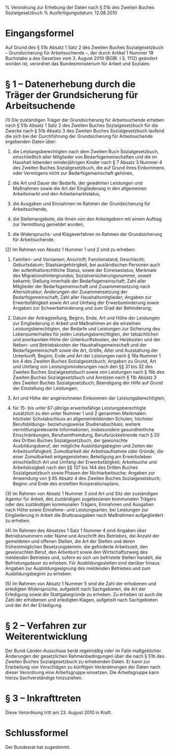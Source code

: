 % Verordnung zur Erhebung der Daten nach § 51b des Zweiten Buches Sozialgesetzbuch
% Ausfertigungsdatum: 12.08.2010
 
# Eingangsformel

Auf Grund des § 51b Absatz 1 Satz 2 des Zweiten Buches Sozialgesetzbuch – Grundsicherung für Arbeitsuchende –, der durch Artikel 1 Nummer 19 Buchstabe a des Gesetzes vom 3. August 2010 (BGBl. I S. 1112) geändert worden ist, verordnet das Bundesministerium für Arbeit und Soziales:

# § 1 – Datenerhebung durch die Träger der Grundsicherung für Arbeitsuchende

(1) Die zuständigen Träger der Grundsicherung für Arbeitsuchende erheben nach § 51b Absatz 1 Satz 2 des Zweiten Buches Sozialgesetzbuch für die Zwecke nach § 51b Absatz 3 des Zweiten Buches Sozialgesetzbuch laufend die sich bei der Durchführung der Grundsicherung für Arbeitsuchende ergebenden Daten über:

1. die Leistungsberechtigten nach dem Zweiten Buch Sozialgesetzbuch, einschließlich aller Mitglieder von Bedarfsgemeinschaften und die im Haushalt lebenden minderjährigen Kinder nach § 7 Absatz 3 Nummer 4 des Zweiten Buches Sozialgesetzbuch, die auf Grund ihres Einkommens oder Vermögens nicht zur Bedarfsgemeinschaft gehören,

2. die Art und Dauer der Bedarfe, der gewährten Leistungen und Maßnahmen sowie die Art der Eingliederung in den allgemeinen Arbeitsmarkt und den Arbeitsmarktstatus,

3. die Ausgaben und Einnahmen im Rahmen der Grundsicherung für Arbeitsuchende,

4. die Stellenangebote, die ihnen von den Arbeitgebern mit einem Auftrag zur Vermittlung gemeldet wurden,

5. die Widerspruchs- und Klageverfahren im Rahmen der Grundsicherung für Arbeitsuchende.

(2) Im Rahmen von Absatz 1 Nummer 1 und 2 sind zu erheben:

1. Familien- und Vornamen; Anschrift; Familienstand; Geschlecht; Geburtsdatum; Staatsangehörigkeit, bei ausländischen Personen auch der aufenthaltsrechtliche Status, sowie der Einreisestatus; Merkmale des Migrationshintergrundes; Sozialversicherungsnummer, soweit bekannt; Stellung innerhalb der Bedarfsgemeinschaft; Zahl aller Mitglieder der Bedarfsgemeinschaft und Zusammensetzung nach Altersstruktur; Änderungen der Zusammensetzung der Bedarfsgemeinschaft; Zahl aller Haushaltsmitglieder; Angaben zur Erwerbsfähigkeit sowie Art und Umfang der Erwerbsminderung sowie Angaben zur Schwerbehinderung und zum Grad der Behinderung;

2. Datum der Antragstellung, Beginn, Ende, Art und Höhe der Leistungen zur Eingliederung in Arbeit und Maßnahmen an die einzelnen Leistungsberechtigten, der Bedarfe und Leistungen zur Sicherung des Lebensunterhaltes für jeden Leistungsberechtigten, der tatsächlichen und anerkannten Höhe der Unterkunftskosten, der Heizkosten und der Neben- und Betriebskosten der Haushaltsgemeinschaft und der Bedarfsgemeinschaft sowie die Art, Größe, Alter und Ausstattung der Unterkunft; Beginn, Ende und Art der Leistungen nach § 16a Nummer 1 bis 4 des Zweiten Buches Sozialgesetzbuch; Angaben zu Grund, Art und Umfang von Leistungsminderungen nach den §§ 31 bis 32 des Zweiten Buches Sozialgesetzbuch sowie von Leistungen nach § 16b des Zweiten Buches Sozialgesetzbuch und Anreizen nach § 11b Absatz 3 des Zweiten Buches Sozialgesetzbuch; Beendigung der Hilfe auf Grund der Einstellung der Leistungen;

3. Art und Höhe der angerechneten Einkommen der Leistungsberechtigten;

4. für 15- bis unter 67-jährige erwerbsfähige Leistungsberechtigte zusätzlich zu den unter Nummer 1 und 2 genannten Merkmalen: höchster Schulabschluss an allgemeinbildenden Schulen; höchster Berufsbildungs- beziehungsweise Studienabschluss; weitere vermittlungsrelevante Informationen, insbesondere gesundheitliche Einschränkungen, Berufsentfremdung, Berufsrückkehrende nach § 20 des Dritten Buches Sozialgesetzbuch, der gewünschte Ausbildungsberuf, der mögliche Ausbildungsbeginn und Zeiten der Arbeitsunfähigkeit; Zumutbarkeit der Arbeitsaufnahme oder Gründe, die einer Zumutbarkeit entgegenstehen; Beteiligung am Erwerbsleben einschließlich Art und Umfang der Erwerbstätigkeit; Arbeitsuche und Arbeitslosigkeit nach den §§ 137 bis 144 des Dritten Buches Sozialgesetzbuch sowie Phasen der Nichtarbeitsuche; Angaben zur Anwendung von § 65 Absatz 4 des Zweiten Buches Sozialgesetzbuch; Beginn und Ende des erstellten Kooperationsplans.

(3) Im Rahmen von Absatz 1 Nummer 3 sind Art und Sitz der zuständigen Agentur für Arbeit, des zuständigen zugelassenen kommunalen Trägers oder des zuständigen kommunalen Trägers, Einnahmen und Ausgaben nach Höhe sowie Einnahme- und Leistungsarten, bei Leistungen zur Eingliederung in Arbeit die Bruttoausgaben nach Maßnahmen aufgegliedert zu erheben.

(4) Im Rahmen des Absatzes 1 Satz 1 Nummer 4 sind Angaben über Betriebsnummern oder Name und Anschrift des Betriebes, die Anzahl der gemeldeten und offenen Stellen, die Art der Stellen und deren frühestmöglichen Besetzungstermin, die geforderte Arbeitszeit, den gewünschten Beruf, den Arbeitsort sowie den Wirtschaftszweig des meldenden Betriebes und, sofern es sich um befristete Stellen handelt, die Befristungsdauer zu erheben. Für Ausbildungsstellen sind darüber hinaus Angaben zur Ausbildungseignung des meldenden Betriebes und zum Ausbildungsbeginn zu erheben.

(5) Im Rahmen von Absatz 1 Nummer 5 sind die Zahl der erhobenen und erledigten Widersprüche, aufgeteilt nach Sachgebieten, die Art der Erledigung sowie die Stattgabegründe zu erheben. Zu erheben ist auch die Zahl der erhobenen und erledigten Klagen, aufgeteilt nach Sachgebieten und der Art der Erledigung.

# § 2 – Verfahren zur Weiterentwicklung

Der Bund-Länder-Ausschuss berät regelmäßig oder im Falle maßgeblicher Änderungen der gesetzlichen Rahmenbedingungen über die nach § 51b des Zweiten Buches Sozialgesetzbuch zu erhebenden Daten. Er kann zur Erarbeitung von Vorschlägen zu künftigen Veränderungen der Daten nach dieser Verordnung eine Arbeitsgruppe einsetzen. Die Arbeitsgruppe kann hierzu Sachverständige hinzuziehen.

# § 3 – Inkrafttreten

Diese Verordnung tritt am 23. August 2010 in Kraft.

# Schlussformel

Der Bundesrat hat zugestimmt.
